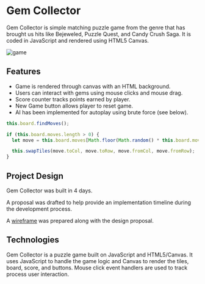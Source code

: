 # Gem Collector
Gem Collector is simple matching puzzle game from the genre that has brought us hits like Bejeweled, Puzzle Quest, and Candy Crush Saga. It is coded in JavaScript and rendered using HTML5 Canvas.

![game][game]

## Features
- Game is rendered through canvas with an HTML background.
- Users can interact with gems using mouse clicks and mouse drag.
- Score counter tracks points earned by player.
- New Game button allows player to reset game.
- AI has been implemented for autoplay using brute force (see below).

```JavaScript
this.board.findMoves();

if (this.board.moves.length > 0) {
  let move = this.board.moves[Math.floor(Math.random() * this.board.moves.length)];

  this.swapTiles(move.toCol, move.toRow, move.fromCol, move.fromRow);
}
```

## Project Design
Gem Collector was built in 4 days.

A proposal was drafted to help provide an implementation timeline during the development process.

A [wireframe][wireframe] was prepared along with the design proposal.


## Technologies
Gem Collector is a puzzle game built on JavaScript and HTML5/Canvas. It uses JavaScript to handle the game logic and Canvas to render the tiles, board, score, and buttons. Mouse click event handlers are used to track process user interaction.

[game]: http://res.cloudinary.com/dogzxn5h4/image/upload/v1490985549/images/gem.png
[wireframe]: http://res.cloudinary.com/dogzxn5h4/image/upload/v1490984940/images/wireframe.png
